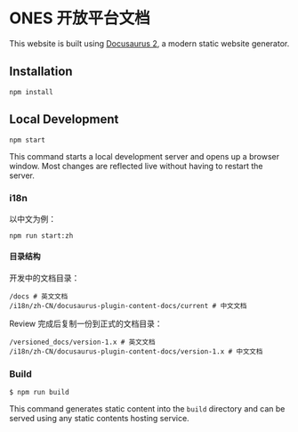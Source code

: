 # ONES 开放平台文档

This website is built using [Docusaurus 2](https://docusaurus.io/), a modern static website generator.

## Installation

```
npm install
```

## Local Development

```
npm start
```

This command starts a local development server and opens up a browser window. Most changes are reflected live without having to restart the server.

### i18n

以中文为例：

```
npm run start:zh
```

#### 目录结构

开发中的文档目录：

```
/docs # 英文文档
/i18n/zh-CN/docusaurus-plugin-content-docs/current # 中文文档
```

Review 完成后复制一份到正式的文档目录：

```
/versioned_docs/version-1.x # 英文文档
/i18n/zh-CN/docusaurus-plugin-content-docs/version-1.x # 中文文档
```

### Build

```
$ npm run build
```

This command generates static content into the `build` directory and can be served using any static contents hosting service.
